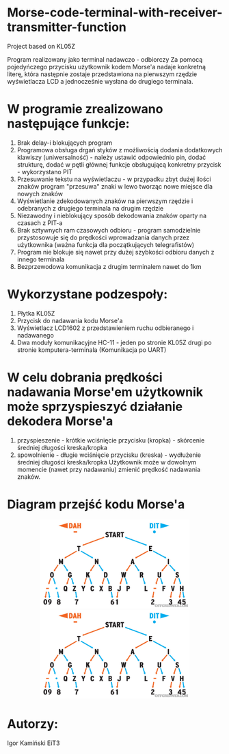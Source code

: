 # Morse-code-terminal-with-receiver-transmitter-function
Project based on KL05Z

Program realizowany jako terminal nadawczo - odbiorczy
Za pomocą pojedyńczego przycisku użytkownik kodem Morse'a nadaje konkretną literę, która następnie zostaje przedstawiona na pierwszym rzędzie wyświetlacza LCD a jednocześnie wysłana do drugiego terminala.

# W programie zrealizowano następujące funkcje:
1) Brak delay-i blokujących program
2) Programowa obsługa drgań styków z możliwością dodania dodatkowych klawiszy (uniwersalność) - należy ustawić odpowiednio pin, dodać strukturę, dodać w pętli głównej funkcje obsługującą konkretny przycisk - wykorzystano PIT
3) Przesuwanie tekstu na wyświetlaczu - w przypadku zbyt dużej ilości znaków program "przesuwa" znaki w lewo tworząc nowe miejsce dla nowych znaków
4) Wyświetlanie zdekodowanych znaków na pierwszym rzędzie i odebranych z drugiego terminala na drugim rzędzie
5) Niezawodny i nieblokujący sposób dekodowania znaków oparty na czasach z PIT-a
6) Brak sztywnych ram czasowych odbioru - program samodzielnie przystosowuje się do prędkości wprowadzania danych przez użytkownika (ważna funkcja dla początkujących telegrafistów)
7) Program nie blokuje się nawet przy dużej szybkości odbioru danych z innego terminala
8) Bezprzewodowa komunikacja z drugim terminalem nawet do 1km

# Wykorzystane podzespoły:
1) Płytka KL05Z
2) Przycisk do nadawania kodu Morse'a
3) Wyświetlacz LCD1602 z przedstawieniem ruchu odbieranego i nadawanego
4) Dwa moduły komunikacyjne HC-11 - jeden po stronie KL05Z drugi po stronie komputera-terminala (Komunikacja po UART)

# W celu dobrania prędkości nadawania Morse'em użytkownik może sprzyspieszyć działanie dekodera Morse'a
1) przyspieszenie - krótkie wciśnięcie przycisku (kropka) - skórcenie średniej długości kreska/kropka
2) spowolnienie - długie wciśnięcie przycisku (kreska) - wydłużenie średniej długości kreska/kropka
Użytkownik może w dowolnym momencie (nawet przy nadawaniu) zmienić prędkość nadawania znaków.

# Diagram przejść kodu Morse'a
<p align="center">
  <img src="morse_chart.jpg" width="350" title="hover text">
  <img src="morse_chart.jpg" width="350" alt="accessibility text">
</p>

# Autorzy:
Igor Kamiński EiT3
